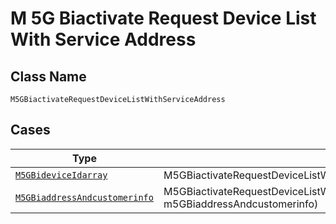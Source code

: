 
# M 5G Biactivate Request Device List With Service Address

## Class Name

`M5GBiactivateRequestDeviceListWithServiceAddress`

## Cases

| Type | Factory Method |
|  --- | --- |
| [`M5GBideviceIdarray`](../../../doc/models/m-5g-bidevice-idarray.md) | M5GBiactivateRequestDeviceListWithServiceAddress.From5gbideviceIdarray(M5GBideviceIdarray m5GBideviceIdarray) |
| [`M5GBiaddressAndcustomerinfo`](../../../doc/models/m-5g-biaddress-andcustomerinfo.md) | M5GBiactivateRequestDeviceListWithServiceAddress.From5gbiaddressAndcustomerinfo(M5GBiaddressAndcustomerinfo m5GBiaddressAndcustomerinfo) |

